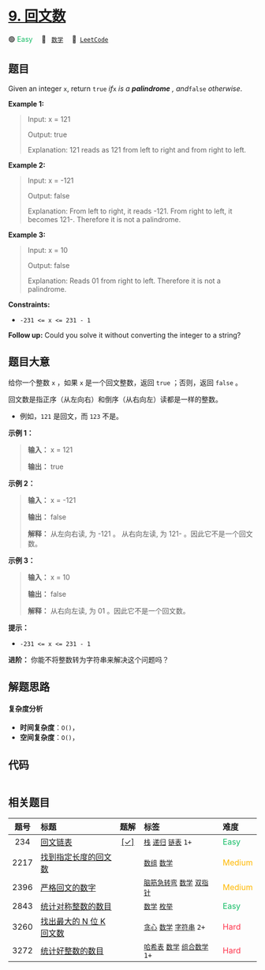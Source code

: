 # [9. 回文数](https://leetcode.com/problems/palindrome-number)

🟢 <font color=#15bd66>Easy</font>&emsp; 🔖&ensp; [`数学`](/tag/math.md)&emsp; 🔗&ensp;[`LeetCode`](https://leetcode.com/problems/palindrome-number)

## 题目

Given an integer `x`, return `true` _if_`x` _is a_ _**palindrome**_ _,
and_`false` _otherwise_.



**Example 1:**

> Input: x = 121
> 
> Output: true
> 
> Explanation: 121 reads as 121 from left to right and from right to left.

**Example 2:**

> Input: x = -121
> 
> Output: false
> 
> Explanation: From left to right, it reads -121. From right to left, it becomes 121-. Therefore it is not a palindrome.

**Example 3:**

> Input: x = 10
> 
> Output: false
> 
> Explanation: Reads 01 from right to left. Therefore it is not a palindrome.

**Constraints:**

  * `-231 <= x <= 231 - 1`



**Follow up:** Could you solve it without converting the integer to a string?


## 题目大意

给你一个整数 `x` ，如果 `x` 是一个回文整数，返回 `true` ；否则，返回 `false` 。

回文数是指正序（从左向右）和倒序（从右向左）读都是一样的整数。

  * 例如，`121` 是回文，而 `123` 不是。



**示例 1：**

> 
> 
> 
> 
> 
> **输入：** x = 121
> 
> **输出：** true
> 
> 

**示例  2：**

> 
> 
> 
> 
> 
> **输入：** x = -121
> 
> **输出：** false
> 
> **解释：** 从左向右读, 为 -121 。 从右向左读, 为 121- 。因此它不是一个回文数。
> 
> 

**示例 3：**

> 
> 
> 
> 
> 
> **输入：** x = 10
> 
> **输出：** false
> 
> **解释：** 从右向左读, 为 01 。因此它不是一个回文数。
> 
> 



**提示：**

  * `-231 <= x <= 231 - 1`



**进阶：** 你能不将整数转为字符串来解决这个问题吗？


## 解题思路

#### 复杂度分析

- **时间复杂度**：`O()`，
- **空间复杂度**：`O()`，

## 代码

```javascript

```

## 相关题目

<!-- prettier-ignore -->
| 题号 | 标题 | 题解 | 标签 | 难度 |
| :------: | :------ | :------: | :------ | :------ |
| 234 | [回文链表](https://leetcode.com/problems/palindrome-linked-list) | [[✓]](/problem/0234.md) |  [`栈`](/tag/stack.md) [`递归`](/tag/recursion.md) [`链表`](/tag/linked-list.md) `1+` | <font color=#15bd66>Easy</font> |
| 2217 | [找到指定长度的回文数](https://leetcode.com/problems/find-palindrome-with-fixed-length) |  |  [`数组`](/tag/array.md) [`数学`](/tag/math.md) | <font color=#ffb800>Medium</font> |
| 2396 | [严格回文的数字](https://leetcode.com/problems/strictly-palindromic-number) |  |  [`脑筋急转弯`](/tag/brainteaser.md) [`数学`](/tag/math.md) [`双指针`](/tag/two-pointers.md) | <font color=#ffb800>Medium</font> |
| 2843 | [统计对称整数的数目](https://leetcode.com/problems/count-symmetric-integers) |  |  [`数学`](/tag/math.md) [`枚举`](/tag/enumeration.md) | <font color=#15bd66>Easy</font> |
| 3260 | [找出最大的 N 位 K 回文数](https://leetcode.com/problems/find-the-largest-palindrome-divisible-by-k) |  |  [`贪心`](/tag/greedy.md) [`数学`](/tag/math.md) [`字符串`](/tag/string.md) `2+` | <font color=#ff334b>Hard</font> |
| 3272 | [统计好整数的数目](https://leetcode.com/problems/find-the-count-of-good-integers) |  |  [`哈希表`](/tag/hash-table.md) [`数学`](/tag/math.md) [`组合数学`](/tag/combinatorics.md) `1+` | <font color=#ff334b>Hard</font> |

<style>
.blue {
    background-color: #096dd9;
    padding: 0.25rem 0.5rem;
    margin: 0;
    font-size: 0.85em;
    border-radius: 3px;
    color: white;
    font-weight: 500;
}
table th:first-of-type { width: 10%; }
table th:nth-of-type(2) { width: 35%; }
table th:nth-of-type(3) { width: 10%; }
table th:nth-of-type(4) { width: 35%; }
table th:nth-of-type(5) { width: 10%; }
</style>
